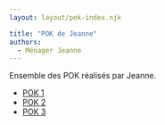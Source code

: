 ```yaml
---
layout: layout/pok-index.njk

title: "POK de Jeanne"
authors:
  - Ménager Jeanne
---
```


Ensemble des POK réalisés par Jeanne.

- [POK 1](./temps-1)
- [POK 2](./temps-2)
- [POK 3](./temps-3)
